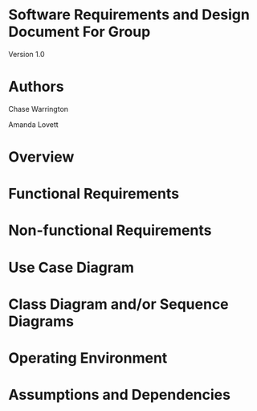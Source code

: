 # Software Requirements and Design Document For Group <X>
Version 1.0
# Authors
Chase Warrington <!-- spacechase0 -->

Amanda Lovett <!-- arin -->

<!-- Danger Duchess -->

<!-- HollenStarr -->

# Overview
<!-- 5 points -->
<!-- Give a general overview of the system in 1-2 paragraphs (similar to the one in the project proposal). -->

# Functional Requirements
<!-- 10 points -->
<!-- List the functional requirements in sentences identified by numbers and for each requirement state if it is of high, medium, or low priority. Each functional requirement is something that the system shall do. Include all the details required such that there can be no misinterpretations of the requirements when read. Be very specific about what the system needs to do (not how, just what). You may provide a brief design rationale for any requirement which you feel requires explanation for how and/or why the requirement was derived. -->

# Non-functional Requirements
<!-- 10 points -->
<!-- List the non-functional requirements of the system (any requirement referring to a property of the system, such as security, safety, software quality, performance, reliability, etc.) You may provide a brief rationale for any requirement which you feel requires explanation as to how and/or why the requirement was derived. -->

# Use Case Diagram
<!-- 10 points -->
<!-- This section presents the use case diagram and the textual descriptions of the use cases for the system under development. The use case diagram should contain all the use cases and relationships between them needed to describe the functionality to be developed. If you discover new use cases between two increments, update the diagram for your future increments.  -->
<!-- Textual descriptions of use cases: For the first increment, the textual descriptions for the use cases are not required. However, the textual descriptions for all use cases discovered for your system are required for the second and third iterations. -->

# Class Diagram and/or Sequence Diagrams
<!-- 15 points -->
<!-- This section presents a high-level overview of the anticipated system architecture using a class diagram and/or sequence diagrams. -->
<!-- If the main paradigm used in your project is Object Oriented (i.e., you have classes or something that acts similar to classes in your system), then draw the Class Diagram of the entire system and Sequence Diagrams for the three (3) most important use cases in your system. -->
<!-- If the main paradigm in your system is not Object Oriented (i.e., you do not have classes or anything similar to classes in your system) then only draw Sequence Diagrams, but for all the use cases of your system. In this case, we will use a modified version of Sequence Diagrams, where instead of objects, the lifelines will represent the functions in the system involved in the action sequence. -->
<!-- Class Diagrams show the fundamental objects/classes that must be modeled with the system to satisfy its requirements and the relationships between them. Each class rectangle on the diagram must also include the attributes and the methods of the class (they can be refined between increments).  All the relationships between classes and their multiplicity must be shown on the class diagram. -->
<!-- A Sequence Diagram simply depicts interaction between objects (or functions - in our case - for non-OOP systems) in a sequential order, i.e. the order in which these interactions take place. Sequence diagrams describe how and in what order the objects in a system function. -->

# Operating Environment
<!-- 5 points -->
<!-- Describe the environment in which the software will operate, including the hardware platform, operating system and versions, and any other software components or applications with which it must peacefully coexist. -->

# Assumptions and Dependencies
<!-- 5 points -->
<!-- List any assumed factors (as opposed to known facts) that could affect the requirements stated in this document. These could include third-party or commercial components that you plan to use, issues around the development or operating environment, or constraints. The project could be affected if these assumptions are incorrect, are not shared, or change. Also identify any dependencies the project has on external factors, such as software components that you intend to reuse from another project. -->

